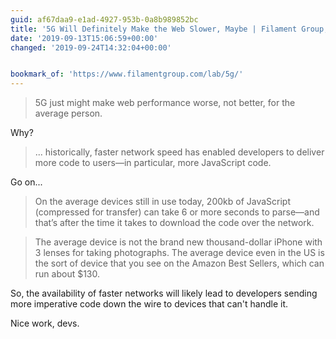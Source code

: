 ```yaml
---
guid: af67daa9-e1ad-4927-953b-0a8b989852bc
title: '5G Will Definitely Make the Web Slower, Maybe | Filament Group, Inc.'
date: '2019-09-13T15:06:59+00:00'
changed: '2019-09-24T14:32:04+00:00'


bookmark_of: 'https://www.filamentgroup.com/lab/5g/'
---
```


> 5G just might make web performance worse, not better, for the average person.

Why?

> ... historically, faster network speed has enabled developers to deliver more code to users—in particular, more JavaScript code.

Go on...

> On the average devices still in use today, 200kb of JavaScript (compressed for transfer) can take 6 or more seconds to parse—and that’s after the time it takes to download the code over the network.

> The average device is not the brand new thousand-dollar iPhone with 3 lenses for taking photographs. The average device even in the US is the sort of device that you see on the Amazon Best Sellers, which can run about $130. 

So, the availability of faster networks will likely lead to developers sending more imperative code down the wire to devices that can't handle it.

Nice work, devs.
